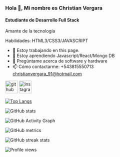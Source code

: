 ### Hola 👋, Mi nombre es **Christian Vergara**
#### Estudiante de Desarrollo Full Stack
Amante de la tecnología 

Habilidades: HTML3/CSS3/JAVASCRIPT

- 🔭 Estoy trabajando en this page. 
- 🌱 Estoy aprendiendo Javascript/React/Mongo DB 
- 💬 Pregúntame acerca de software y hardware 
- 📫 Cómo contactarme: +543815550713     christianvergara_91@hotmail.com 


[<img src='https://cdn.jsdelivr.net/npm/simple-icons@3.0.1/icons/github.svg' alt='github' height='40'>](https://github.com/christianvergara78)  [<img src='https://cdn.jsdelivr.net/npm/simple-icons@3.0.1/icons/instagram.svg' alt='instagram' height='40'>](https://www.instagram.com/christianvergara_91/)  

[![Top Langs](https://github-readme-stats.vercel.app/api/top-langs/?username=christianvergara78)](https://github.com/anuraghazra/github-readme-stats)

![GitHub stats](https://github-readme-stats.vercel.app/api?username=christianvergara78&show_icons=true)  

![GitHub Activity Graph](https://activity-graph.herokuapp.com/graph?username=christianvergara78)  

![GitHub metrics](https://metrics.lecoq.io/christianvergara78)  

![GitHub streak stats](https://streak-stats.demolab.com/?user=christianvergara78)  

![Profile views](https://gpvc.arturio.dev/christianvergara78)  

